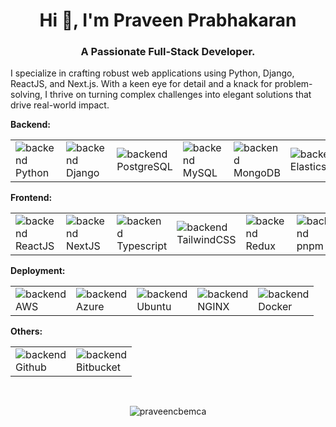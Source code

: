 
<!--
**praveencbemca/praveencbemca** is a ✨ _special_ ✨ repository because its `README.md` (this file) appears on your GitHub profile.

Here are some ideas to get you started:

- 🔭 I’m currently working on ...
- 🌱 I’m currently learning ...
- 👯 I’m looking to collaborate on ...
- 🤔 I’m looking for help with ...
- 💬 Ask me about ...
- 📫 How to reach me: ...
- 😄 Pronouns: ...
- ⚡ Fun fact: ...
-->

<h1 align="center">Hi 👋, I'm Praveen Prabhakaran</h1>
<h3 align="center">A Passionate Full-Stack Developer.</h3>
<p align="left"> I specialize in crafting robust web applications using Python, Django, ReactJS, and Next.js. With a keen eye for detail and a knack for problem-solving, I thrive on turning complex challenges into elegant solutions that drive real-world impact.</p>
<b>Backend: </b>
<table border="0" cellspacing="0" cellpadding="0"  style="border: none; border-collapse: collapse;">
  <tr>
    <td>
      <img src="https://skillicons.dev/icons?i=python" alt="backend" />
      <div>Python</div>
    </td>
    <td>
      <img src="https://skillicons.dev/icons?i=django" alt="backend" />
      <div>Django</div>
    </td>
    <td>
      <img src="https://skillicons.dev/icons?i=postgresql" alt="backend" /> 
      <div>PostgreSQL</div>
    </td>
    <td>
      <img src="https://skillicons.dev/icons?i=mysql" alt="backend" /> 
      <div>MySQL</div>
    </td>
    <td>
      <img src="https://skillicons.dev/icons?i=mongodb" alt="backend" /> 
      <div>MongoDB</div>
    </td>
    <td>
      <img src="https://skillicons.dev/icons?i=elasticsearch" alt="backend" /> 
      <div>Elasticsearch</div>
    </td>
  </tr>
</table>
<b>Frontend: </b>
<table border="0">
  <tr>
    <td>
      <img src="https://skillicons.dev/icons?i=react" alt="backend" /> 
      <div>ReactJS</div>
    </td>
    <td>
      <img src="https://skillicons.dev/icons?i=nextjs" alt="backend" /> 
      <div>NextJS</div>
    </td>
    <td>
      <img src="https://skillicons.dev/icons?i=typescript" alt="backend" /> 
      <div>Typescript</div>
    </td>
    <td>
      <img src="https://skillicons.dev/icons?i=tailwindcss" alt="backend" /> 
      <div>TailwindCSS</div>
    </td>
    <td>
      <img src="https://skillicons.dev/icons?i=redux" alt="backend" /> 
      <div>Redux</div>
    </td>
    <td>
      <img src="https://skillicons.dev/icons?i=pnpm" alt="backend" /> 
      <div>pnpm</div>
    </td>
    <td>
      <img src="https://skillicons.dev/icons?i=yarn" alt="backend" /> 
      <div>yarn</div>
    </td>
  </tr>
</table>
<b>Deployment: </b>
<table border="0">
  <tr>
    <td>
      <img src="https://skillicons.dev/icons?i=aws" alt="backend" /> 
      <div>AWS</div>
    </td>
    <td>
      <img src="https://skillicons.dev/icons?i=azure" alt="backend" /> 
      <div>Azure</div>
    </td>
    <td>
      <img src="https://skillicons.dev/icons?i=ubuntu" alt="backend" /> 
      <div>Ubuntu</div>
    </td>
    <td>
      <img src="https://skillicons.dev/icons?i=nginx" alt="backend" /> 
      <div>NGINX</div>
    </td>
    <td>
      <img src="https://skillicons.dev/icons?i=docker" alt="backend" /> 
      <div>Docker</div>
    </td>
  </tr>
</table>
<b>Others: </b>
<table border="0">
  <tr>
    <td>
      <img src="https://skillicons.dev/icons?i=github" alt="backend" /> 
      <div>Github</div>
    </td>
    <td>
      <img src="https://skillicons.dev/icons?i=bitbucket" alt="backend" /> 
      <div>Bitbucket</div>
    </td>
  </tr>
</table>
<br />
<p align="center"> <img src="https://komarev.com/ghpvc/?username=praveencbemca&style=for-the-badge&label=Profile%20views&color=0e75b6" alt="praveencbemca" /> </p>

